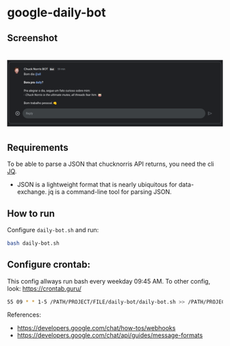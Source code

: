 # google-daily-bot

## Screenshot
<h1 align="center">
  <img src="./docs/screenshot.png" />
</h1>

## Requirements
To be able to parse a JSON that chucknorris API returns, you need the cli [JQ](http://www.compciv.org/recipes/cli/jq-for-parsing-json/). 
* JSON is a lightweight format that is nearly ubiquitous for data-exchange. jq is a command-line tool for parsing JSON.


## How to run
Configure `daily-bot.sh` and run:
```bash
bash daily-bot.sh
```

## Configure crontab:
This config allways run bash every weekday 09:45 AM. 
To other config, look: https://crontab.guru/
```bash
55 09 * * 1-5 /PATH/PROJECT/FILE/daily-bot/daily-bot.sh >> /PATH/PROJECT/FILE/daily-bot/history.log 2>&1
```

References:
- https://developers.google.com/chat/how-tos/webhooks
- https://developers.google.com/chat/api/guides/message-formats